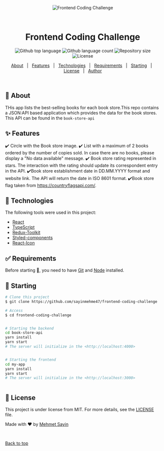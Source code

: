 <div align="center" id="top"> 
  <img src="./.github/app.gif" alt="Frontend Coding Challenge" />

&#xa0;

  <!-- <a href="https://frontendcodingchallenge.netlify.app">Demo</a> -->
</div>

<h1 align="center">Frontend Coding Challenge</h1>

<p align="center">
  <img alt="Github top language" src="https://img.shields.io/github/languages/top/sayinmehmet47/frontend-coding-challenge?color=56BEB8">

  <img alt="Github language count" src="https://img.shields.io/github/languages/count/sayinmehmet47/frontend-coding-challenge?color=56BEB8">

  <img alt="Repository size" src="https://img.shields.io/github/repo-size/sayinmehmet47/frontend-coding-challenge?color=56BEB8">

  <img alt="License" src="https://img.shields.io/github/license/sayinmehmet47/frontend-coding-challenge?color=56BEB8">

  <!-- <img alt="Github issues" src="https://img.shields.io/github/issues/{{YOUR_GITHUB_USERNAME}}/frontend-coding-challenge?color=56BEB8" /> -->

  <!-- <img alt="Github forks" src="https://img.shields.io/github/forks/{{YOUR_GITHUB_USERNAME}}/frontend-coding-challenge?color=56BEB8" /> -->

  <!-- <img alt="Github stars" src="https://img.shields.io/github/stars/{{YOUR_GITHUB_USERNAME}}/frontend-coding-challenge?color=56BEB8" /> -->
</p>

<!-- Status -->

<!-- <h4 align="center">
	🚧  Frontend Coding Challenge 🚀 Under construction...  🚧
</h4>

<hr> -->

<p align="center">
  <a href="#dart-about">About</a> &#xa0; | &#xa0; 
  <a href="#sparkles-features">Features</a> &#xa0; | &#xa0;
  <a href="#rocket-technologies">Technologies</a> &#xa0; | &#xa0;
  <a href="#white_check_mark-requirements">Requirements</a> &#xa0; | &#xa0;
  <a href="#checkered_flag-starting">Starting</a> &#xa0; | &#xa0;
  <a href="#memo-license">License</a> &#xa0; | &#xa0;
  <a href="https://github.com/sayinmehme47" target="_blank">Author</a>
</p>

<br>

## :dart: About

THis app lists the best-selling books for each book store.This repo contains a JSON:API based application which provides the data for the book stores. This API can be found in the `book-store-api`

## :sparkles: Features

:heavy_check_mark: Circle with the Book store image.
:heavy_check_mark: List with a maximum of 2 books ordered by the number of copies sold. In case there are no books, please display a "No data available" message.
:heavy_check_mark: Book store rating represented in stars. The interaction with the rating should update its correspondent entry in the API.
:heavy_check_mark:Book store establishment date in DD.MM.YYYY format and website link. The API will return the date in ISO 8601 format.
:heavy_check_mark:Book store flag taken from https://countryflagsapi.com/.

## :rocket: Technologies

The following tools were used in this project:

- [React](https://pt-br.reactjs.org/)
- [TypeScript](https://www.typescriptlang.org/)
- [Redux-Toolkit](https://redux-toolkit.js.org/)
- [Styled-components](https://styled-components.com/)
- [React-Icon](https://react-icons.github.io/react-icons/)

## :white_check_mark: Requirements

Before starting :checkered_flag:, you need to have [Git](https://git-scm.com) and [Node](https://nodejs.org/en/) installed.

## :checkered_flag: Starting

```bash
# Clone this project
$ git clone https://github.com/sayinmehme47/frontend-coding-challenge

# Access
$ cd frontend-coding-challenge


# Starting the backend
cd book-store-api
yarn install
yarn start
# The server will initialize in the <http://localhost:4000>


# Starting the frontend
cd my-app
yarn install
yarn start
# The server will initialize in the <http://localhost:3000>



```

## :memo: License

This project is under license from MIT. For more details, see the [LICENSE](LICENSE.md) file.

Made with :heart: by <a href="https://github.com/sayinmehme47" target="_blank">Mehmet Sayin</a>

&#xa0;

<a href="#top">Back to top</a>
